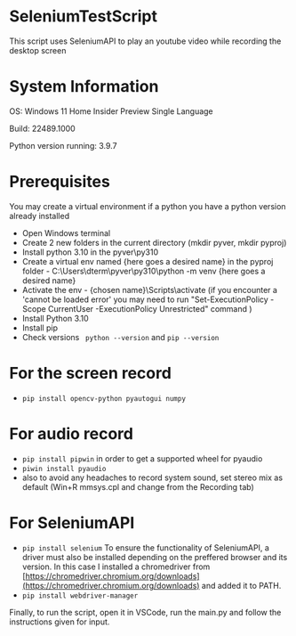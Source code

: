 # SeleniumTestScript
 This script uses SeleniumAPI to play an youtube video while recording the desktop screen

# System Information
OS: Windows 11 Home Insider Preview Single Language

Build: 22489.1000

Python version running: 3.9.7

# Prerequisites
You may create a virtual environment if a python you have a python version already installed
* Open Windows terminal
* Create 2 new folders in the current directory (mkdir pyver, mkdir pyproj)
* Install python 3.10 in the pyver\py310
* Create a virtual env named {here goes a desired name} in the pyproj folder - C:\Users\dterm\pyver\py310\python -m venv {here goes a desired name}
* Activate the env -  {chosen name}\Scripts\activate (if you encounter a 'cannot be loaded error' you may need to run "Set-ExecutionPolicy -Scope CurrentUser -ExecutionPolicy Unrestricted" command )
* Install Python 3.10
* Install pip
* Check versions ` python --version` and `pip --version`

# For the screen record
* `pip install opencv-python pyautogui numpy`

# For audio record
* `pip install pipwin` in order to get a supported wheel for pyaudio
* `piwin install pyaudio`
* also to avoid any headaches to record system sound, set stereo mix as default (Win+R mmsys.cpl and change from the Recording tab)

# For SeleniumAPI
* `pip install selenium`
To ensure the functionality of SeleniumAPI, a driver must also be installed depending on the preffered browser and its version.
In this case I installed a chromedriver from [https://chromedriver.chromium.org/downloads](https://chromedriver.chromium.org/downloads) and added it to PATH.
* `pip install webdriver-manager`

Finally, to run the script, open it in VSCode, run the main.py and follow the instructions given for input.


